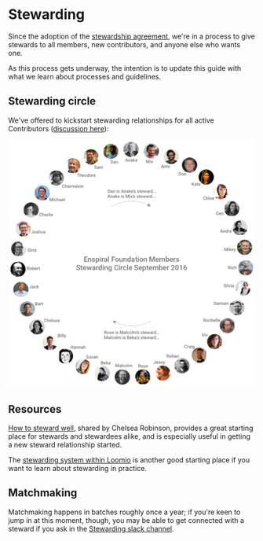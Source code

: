 # Stewarding

Since the adoption of the [stewardship agreement](broken-reference), we're in a process to give stewards to all members, new contributors, and anyone else who wants one.

As this process gets underway, the intention is to update this guide with what we learn about processes and guidelines.

## Stewarding circle

We've offered to kickstart stewarding relationships for all active Contributors ([discussion here](https://www.loomio.org/d/txvesKRb/)):

[![](../.gitbook/assets/steward-chart-sept-2016.png)](https://github.com/enspiral/handbook/tree/d3234f4c1fe3afc87e5231beeb2d3926aee696d2/guides/images/steward-chart-sept-2016.png)

## Resources

[How to steward well](https://docs.google.com/document/d/19jtWPBeQvNM7uhbCjtd4JBjFtxH\_RzX0Z87Qmdu8xa4/edit?usp=sharing), shared by Chelsea Robinson, provides a great starting place for stewards and stewardees alike, and is especially useful in getting a new steward relationship started.

The [stewarding system within Loomio](https://loomio.gitbooks.io/loomio-cooperative-handbook/content/stewarding.html) is another good starting place if you want to learn about stewarding in practice.

## Matchmaking

Matchmaking happens in batches roughly once a year; if you're keen to jump in at this moment, though, you may be able to get connected with a steward if you ask in the [Stewarding slack channel](https://enspiral.slack.com/messages/C6649VCKF/details/).
